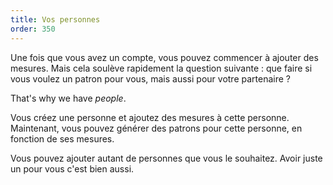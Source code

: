 ```yaml
---
title: Vos personnes
order: 350
---
```


Une fois que vous avez un compte, vous pouvez commencer à ajouter des mesures. Mais cela soulève rapidement la question suivante : que faire si vous voulez un patron pour vous, mais aussi pour votre partenaire ?

That's why we have _people_.

Vous créez une personne et ajoutez des mesures à cette personne. Maintenant, vous pouvez générer des patrons pour cette personne, en fonction de ses mesures.

Vous pouvez ajouter autant de personnes que vous le souhaitez. Avoir juste un pour vous c'est bien aussi.
